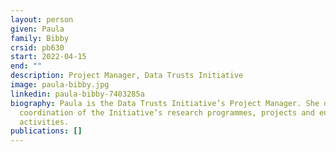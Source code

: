```yaml
---
layout: person
given: Paula
family: Bibby
crsid: pb630
start: 2022-04-15
end: ""
description: Project Manager, Data Trusts Initiative
image: paula-bibby.jpg
linkedin: paula-bibby-7403285a
biography: Paula is the Data Trusts Initiative’s Project Manager. She oversees
  coordination of the Initiative’s research programmes, projects and engagement
  activities.
publications: []
---
```

